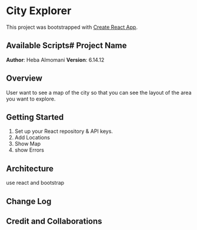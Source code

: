 # City Explorer

This project was bootstrapped with [Create React App](https://github.com/facebook/create-react-app).

## Available Scripts# Project Name

**Author**: Heba Almomani
**Version**:  6.14.12

## Overview
User want to see a map of the city so that you can see the layout of the area you want to explore.

## Getting Started
1. Set up your React repository & API keys.
2. Add Locations
3. Show Map
4. show Errors

## Architecture
use react and bootstrap

## Change Log


## Credit and Collaborations
